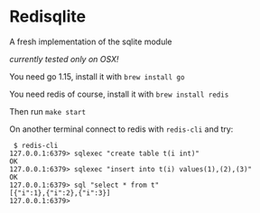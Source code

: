 # Redisqlite

A fresh implementation of the sqlite module

*currently tested only on OSX!*

You need go 1.15, install it with `brew install go`

You need redis of course, install it with `brew install redis`

Then run `make start`

On another terminal connect to redis with `redis-cli`  and try:

```
 $ redis-cli
127.0.0.1:6379> sqlexec "create table t(i int)"
OK
127.0.0.1:6379> sqlexec "insert into t(i) values(1),(2),(3)"
OK
127.0.0.1:6379> sql "select * from t"
[{"i":1},{"i":2},{"i":3}]
127.0.0.1:6379>
```
